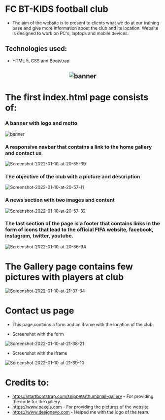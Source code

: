 # FC BT-KIDS football club

- The aim of the website is to present to clients what we do at our training base and give more information about the club and its location. Website is designed to work on PC's, laptops and mobile devices.

## Technologies used:
- HTML 5, CSS and Bootstrap

<h2 align="center"><img src="https://i.ibb.co/CsJjnQ1/Capture.jpg" alt="banner"></h2>



# The first index.html page consists of:

### A banner with logo and motto 

<img src="https://i.ibb.co/Hz4QQr2/banner.png" alt="banner" border="0">


### A responsive navbar that contains a link to the home gallery and contact us

<img src="https://i.ibb.co/DYw57JZ/Screenshot-2022-01-10-at-20-55-39.png" alt="Screenshot-2022-01-10-at-20-55-39" border="0">



### The objective of the club with a picture and description

<img src="https://i.ibb.co/qR61HKW/Screenshot-2022-01-10-at-20-57-11.png" alt="Screenshot-2022-01-10-at-20-57-11" border="0">


### A news section with two images and content

<img src="https://i.ibb.co/1d2Bpg5/Screenshot-2022-01-10-at-20-57-32.png" alt="Screenshot-2022-01-10-at-20-57-32" border="0">


### The last section of the page is a footer that contains links in the form of icons that lead to the official FIFA website, facebook, instagram, twitter, youtube.

<img src="https://i.ibb.co/Mh3mC9X/Screenshot-2022-01-10-at-20-56-34.png" alt="Screenshot-2022-01-10-at-20-56-34" border="0">

<br>


# The Gallery page contains few pictures with players at club 

<img src="https://i.ibb.co/QvR9D50/Screenshot-2022-01-10-at-21-37-34.png" alt="Screenshot-2022-01-10-at-21-37-34" border="0">

# Contact us page 
- This page contains a form and an iframe with the location of the club.

- Screenshot with the form

<img src="https://i.ibb.co/J3yt1db/Screenshot-2022-01-10-at-21-38-21.png" alt="Screenshot-2022-01-10-at-21-38-21" border="0">

- Screenshot with the iframe

<img src="https://i.ibb.co/r3QLNzw/Screenshot-2022-01-10-at-21-39-10.png" alt="Screenshot-2022-01-10-at-21-39-10" border="0">


# Credits to:
- https://startbootstrap.com/snippets/thumbnail-gallery - For providing the code for the gallery.
- https://www.pexels.com - For providing the pictures of the website.
- https://www.designevo.com - Helped me with the logo of the team.